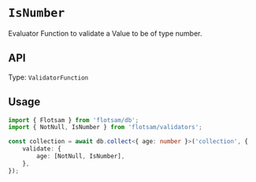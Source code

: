 <!-- @format -->

# `IsNumber`

Evaluator Function to validate a Value to be of type number.

## API

Type: `ValidatorFunction`

## Usage

```ts
import { Flotsam } from 'flotsam/db';
import { NotNull, IsNumber } from 'flotsam/validators';

const collection = await db.collect<{ age: number }>('collection', {
    validate: {
        age: [NotNull, IsNumber],
    },
});
```
